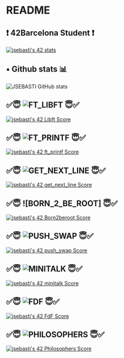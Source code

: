 # README

## ❗️ 42Barcelona Student ❗️

[![jsebasti's 42 stats](https://badge42.vercel.app/api/v2/clgfxzmei000608mkz2e220n3/stats?cursusId=21&coalitionId=204)](https://github.com/JaeSeoKim/badge42)

## ▪️ Github stats 📊

![JSEBASTI GitHub stats](https://github-readme-stats.vercel.app/api?username=jsesbasti&show_icons=true&theme=github_dark)

## ✅😇 ![FT_LIBFT](https://github.com/jsesbasti/libft) 😇✅

[![jsebasti's 42 Libft Score](https://badge42.vercel.app/api/v2/clgfxzmei000608mkz2e220n3/project/2783807)](https://github.com/JaeSeoKim/badge42)

## ✅😇 ![FT_PRINTF](https://github.com/jsesbasti/ft_printf) 😇✅

[![jsebasti's 42 ft_printf Score](https://badge42.vercel.app/api/v2/clgfxzmei000608mkz2e220n3/project/2826826)](https://github.com/JaeSeoKim/badge42)

## ✅😇 ![GET_NEXT_LINE](https://github.com/jsesbasti/get_next_line) 😇✅

[![jsebasti's 42 get_next_line Score](https://badge42.vercel.app/api/v2/clgfxzmei000608mkz2e220n3/project/2854936)](https://github.com/JaeSeoKim/badge42)

## ✅😇 ![BORN_2_BE_ROOT] 😇✅

[![jsebasti's 42 Born2beroot Score](https://badge42.vercel.app/api/v2/clgfxzmei000608mkz2e220n3/project/2826919)](https://github.com/JaeSeoKim/badge42)

## ✅😇 ![PUSH_SWAP](https://github.com/jsesbasti/push_swap) 😇✅

[![jsebasti's 42 push_swap Score](https://badge42.vercel.app/api/v2/clgfxzmei000608mkz2e220n3/project/2876851)](https://github.com/JaeSeoKim/badge42)

## ✅😇 ![MINITALK](https://github.com/jsesbasti/Minitalk) 😇✅

[![jsebasti's 42 minitalk Score](https://badge42.vercel.app/api/v2/clgfxzmei000608mkz2e220n3/project/2903525)](https://github.com/JaeSeoKim/badge42)

## ✅😇 ![FDF](https://github.com/jsesbasti/FDF) 😇✅

[![jsebasti's 42 FdF Score](https://badge42.vercel.app/api/v2/clgfxzmei000608mkz2e220n3/project/2903526)](https://github.com/JaeSeoKim/badge42)

## ✅😇 ![PHILOSOPHERS](https://github.com/jsesbasti/Philosophers) 😇✅

[![jsebasti's 42 Philosophers Score](https://badge42.vercel.app/api/v2/clgfxzmei000608mkz2e220n3/project/3142066)](https://github.com/JaeSeoKim/badge42)

